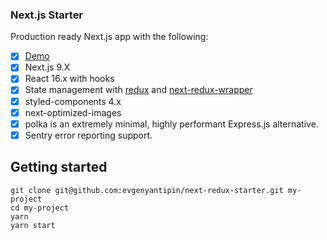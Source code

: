 ### Next.js Starter

Production ready Next.js app with the following:
- [x] [Demo](https://next-redux-starter.evgenyantipin.vercel.app)
- [x] Next.js 9.X
- [x] React 16.x with hooks
- [x] State management with [redux](https://github.com/reactjs/redux) and [next-redux-wrapper](https://github.com/kirill-konshin/next-redux-wrapper)
- [x] styled-components 4.x
- [x] next-optimized-images
- [x] polka is an extremely minimal, highly performant Express.js alternative.
- [x] Sentry error reporting support.
## Getting started
```
git clone git@github.com:evgenyantipin/next-redux-starter.git my-project
cd my-project
yarn
yarn start
```
